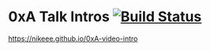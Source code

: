 # 0xA Talk Intros [![Build Status](https://travis-ci.com/nikeee/0xA-video-intro.svg?token=4EmEjSohQak8cB3EMcq5&branch=master)](https://travis-ci.com/nikeee/0xA-video-intro)

https://nikeee.github.io/0xA-video-intro
